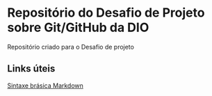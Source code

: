 # Repositório do Desafio de Projeto sobre Git/GitHub da DIO
Repositório criado para o Desafio de projeto

## Links úteis
[Sintaxe brásica Markdown](https://www.markdownguide.org/basic-syntax/)
